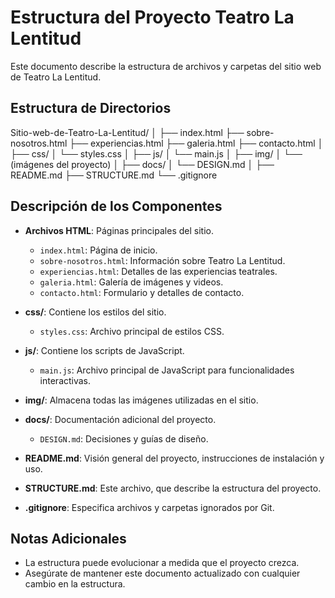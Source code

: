 # Estructura del Proyecto Teatro La Lentitud

Este documento describe la estructura de archivos y carpetas del sitio web de Teatro La Lentitud.

## Estructura de Directorios
Sitio-web-de-Teatro-La-Lentitud/
│
├── index.html
├── sobre-nosotros.html
├── experiencias.html
├── galeria.html
├── contacto.html
│
├── css/
│ └── styles.css
│
├── js/
│ └── main.js
│
├── img/
│ └── (imágenes del proyecto)
│
├── docs/
│ └── DESIGN.md
│
├── README.md
├── STRUCTURE.md
└── .gitignore

## Descripción de los Componentes

- **Archivos HTML**: Páginas principales del sitio.
  - `index.html`: Página de inicio.
  - `sobre-nosotros.html`: Información sobre Teatro La Lentitud.
  - `experiencias.html`: Detalles de las experiencias teatrales.
  - `galeria.html`: Galería de imágenes y videos.
  - `contacto.html`: Formulario y detalles de contacto.

- **css/**: Contiene los estilos del sitio.
  - `styles.css`: Archivo principal de estilos CSS.

- **js/**: Contiene los scripts de JavaScript.
  - `main.js`: Archivo principal de JavaScript para funcionalidades interactivas.

- **img/**: Almacena todas las imágenes utilizadas en el sitio.

- **docs/**: Documentación adicional del proyecto.
  - `DESIGN.md`: Decisiones y guías de diseño.

- **README.md**: Visión general del proyecto, instrucciones de instalación y uso.

- **STRUCTURE.md**: Este archivo, que describe la estructura del proyecto.

- **.gitignore**: Especifica archivos y carpetas ignorados por Git.

## Notas Adicionales

- La estructura puede evolucionar a medida que el proyecto crezca.
- Asegúrate de mantener este documento actualizado con cualquier cambio en la estructura.
